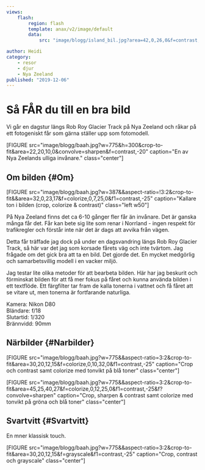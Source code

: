 ```yaml
---
views:     
    flash:
        region: flash
        template: anax/v2/image/default
        data:
            src: "image/blogg/island_bil.jpg?area=42,0,26,0&f=contrast,-20"

author: Heidi
category:
    - resor
    - djur
    - Nya Zeeland
published: "2019-12-06"
---
```

Så FÅR du till en bra bild
==================================

Vi går en dagstur längs Rob Roy Glacier Track på Nya Zeeland och råkar på ett fotogeniskt får som gärna ställer upp som fotomodell.

[FIGURE src="image/blogg/baah.jpg?w=775&h=300&crop-to-fit&area=22,20,10,0&convolve=sharpen&f=contrast,-20" caption="En av Nya Zeelands ulliga invånare." class="center"]

<!--more-->

Om bilden {#Om}
-----------------------------------

[FIGURE src="image/blogg/baah.jpg?w=387&&aspect-ratio=!3:2&crop-to-fit&&area=32,0,23,17&f=colorize,0,7,25,0&f1=contrast,-25" caption="Kallare ton i bilden (crop, colorize & contrast)" class="left w50"]

På Nya Zeeland finns det ca 6-10 gånger fler får än invånare. Det är ganska många får det. Får kan bete sig lite som renar i Norrland - ingen respekt för trafikregler och förstår inte när det är dags att avvika från vägen.

Detta får träffade jag dock på under en dagsvandring längs Rob Roy Glacier Track, så här var det jag som korsade fårets väg och inte tvärtom. Jag frågade om det gick bra att ta en bild. Det gjorde det. En mycket medgörlig och samarbetsvillig modell i en vacker miljö.

Jag testar lite olika metoder för att bearbeta bilden. Här har jag beskurit och förminskat bilden för att få mer fokus på fåret och kunna använda bilden i ett textflöde. Ett färgfilter tar fram de kalla tonerna i vattnet och få fåret att se vitare ut, men tonerna är fortfarande naturliga.

Kamera: Nikon D80  
Bländare: f/18  
Slutartid: 1/320  
Brännvidd: 90mm


Närbilder {#Narbilder}
-----------------------------------

[FIGURE src="image/blogg/baah.jpg?w=775&&aspect-ratio=3:2&crop-to-fit&area=30,20,12,15&f=colorize,0,10,32,0&f1=contrast,-25" caption="Crop och contrast samt colorize med tonvikt på blå toner" class="center"]

[FIGURE src="image/blogg/baah.jpg?w=775&&aspect-ratio=3:2&crop-to-fit&area=45,25,40,27&f=colorize,0,12,25,0&f1=contrast,-25&f?convolve=sharpen" caption="Crop, sharpen & contrast samt colorize med tonvikt på gröna och blå toner" class="center"]

Svartvitt {#Svartvitt}
-----------------------------------

En mner klassisk touch.

[FIGURE src="image/blogg/baah.jpg?w=775&&aspect-ratio=3:2&crop-to-fit&area=30,20,12,15&f=grayscale&f1=contrast,-25" caption="Crop, contrast och grayscale" class="center"]
